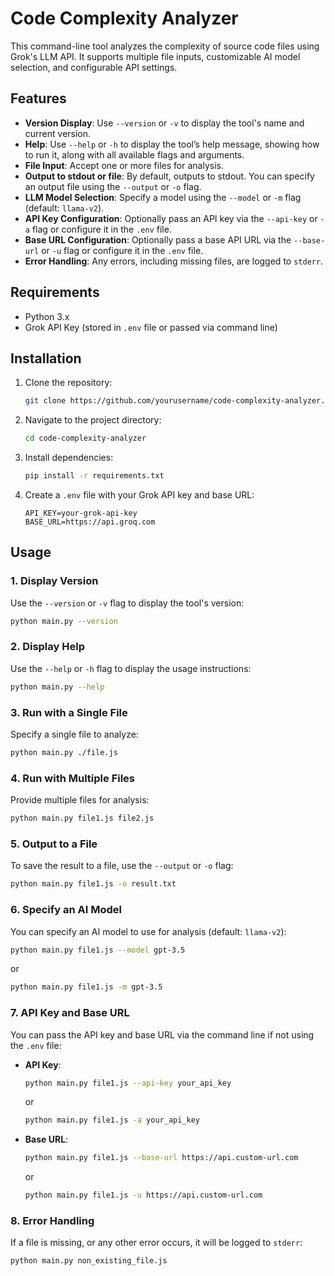 
# Code Complexity Analyzer

This command-line tool analyzes the complexity of source code files using Grok's LLM API. It supports multiple file inputs, customizable AI model selection, and configurable API settings.

## Features
- **Version Display**: Use `--version` or `-v` to display the tool's name and current version.
- **Help**: Use `--help` or `-h` to display the tool’s help message, showing how to run it, along with all available flags and arguments.
- **File Input**: Accept one or more files for analysis.
- **Output to stdout or file**: By default, outputs to stdout. You can specify an output file using the `--output` or `-o` flag.
- **LLM Model Selection**: Specify a model using the `--model` or `-m` flag (default: `llama-v2`).
- **API Key Configuration**: Optionally pass an API key via the `--api-key` or `-a` flag or configure it in the `.env` file.
- **Base URL Configuration**: Optionally pass a base API URL via the `--base-url` or `-u` flag or configure it in the `.env` file.
- **Error Handling**: Any errors, including missing files, are logged to `stderr`.

## Requirements

- Python 3.x
- Grok API Key (stored in `.env` file or passed via command line)

## Installation

1. Clone the repository:

    ```bash
    git clone https://github.com/yourusername/code-complexity-analyzer.git
    ```

2. Navigate to the project directory:

    ```bash
    cd code-complexity-analyzer
    ```

3. Install dependencies:

    ```bash
    pip install -r requirements.txt
    ```

4. Create a `.env` file with your Grok API key and base URL:

    ```
    API_KEY=your-grok-api-key
    BASE_URL=https://api.groq.com
    ```

## Usage

### 1. Display Version

Use the `--version` or `-v` flag to display the tool's version:

```bash
python main.py --version
```

### 2. Display Help

Use the `--help` or `-h` flag to display the usage instructions:

```bash
python main.py --help
```

### 3. Run with a Single File

Specify a single file to analyze:

```bash
python main.py ./file.js
```

### 4. Run with Multiple Files

Provide multiple files for analysis:

```bash
python main.py file1.js file2.js
```

### 5. Output to a File

To save the result to a file, use the `--output` or `-o` flag:

```bash
python main.py file1.js -o result.txt
```

### 6. Specify an AI Model

You can specify an AI model to use for analysis (default: `llama-v2`):

```bash
python main.py file1.js --model gpt-3.5
```

or

```bash
python main.py file1.js -m gpt-3.5
```

### 7. API Key and Base URL

You can pass the API key and base URL via the command line if not using the `.env` file:
- **API Key**:
  ```bash
  python main.py file1.js --api-key your_api_key
  ```
  or
  ```bash
  python main.py file1.js -a your_api_key
  ```

- **Base URL**:
  ```bash
  python main.py file1.js --base-url https://api.custom-url.com
  ```
  or
  ```bash
  python main.py file1.js -u https://api.custom-url.com
  ```

### 8. Error Handling

If a file is missing, or any other error occurs, it will be logged to `stderr`:

```bash
python main.py non_existing_file.js
```
